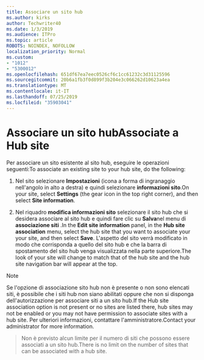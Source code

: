 ```yaml
---
title: Associare un sito hub
ms.author: kirks
author: Techwriter40
ms.date: 1/3/2019
ms.audience: ITPro
ms.topic: article
ROBOTS: NOINDEX, NOFOLLOW
localization_priority: Normal
ms.custom:
- "1012"
- "5300012"
ms.openlocfilehash: 651df67ea7eec0526cf6c1cc61232c3d31125596
ms.sourcegitcommit: 20b6a1fb3f0d899f3b204e3c066262d10623a4ea
ms.translationtype: MT
ms.contentlocale: it-IT
ms.lasthandoff: 07/25/2019
ms.locfileid: "35903041"
---
```

# <a name="associate-a-hub-site"></a><span data-ttu-id="74dc0-102">Associare un sito hub</span><span class="sxs-lookup"><span data-stu-id="74dc0-102">Associate a Hub site</span></span>

<span data-ttu-id="74dc0-103">Per associare un sito esistente al sito hub, eseguire le operazioni seguenti:</span><span class="sxs-lookup"><span data-stu-id="74dc0-103">To associate an existing site to your hub site, do the following:</span></span>
  
1. <span data-ttu-id="74dc0-104">Nel sito selezionare **Impostazioni** (icona a forma di ingranaggio nell'angolo in alto a destra) e quindi selezionare **informazioni sito**.</span><span class="sxs-lookup"><span data-stu-id="74dc0-104">On your site, select **Settings** (the gear icon in the top right corner), and then select **Site information**.</span></span>

2. <span data-ttu-id="74dc0-105">Nel riquadro **modifica informazioni sito** selezionare il sito hub che si desidera associare al sito hub e quindi fare clic su **Salva**nel menu di **associazione siti** .</span><span class="sxs-lookup"><span data-stu-id="74dc0-105">In the **Edit site information** panel, in the **Hub site association** menu, select the hub site that you want to associate your your site, and then select **Save**.</span></span> <span data-ttu-id="74dc0-106">L'aspetto del sito verrà modificato in modo che corrisponda a quello del sito hub e che la barra di spostamento del sito hub venga visualizzata nella parte superiore.</span><span class="sxs-lookup"><span data-stu-id="74dc0-106">The look of your site will change to match that of the hub site and the hub site navigation bar will appear at the top.</span></span>

 > [!Note]
><span data-ttu-id="74dc0-107">Se l'opzione di associazione sito hub non è presente o non sono elencati siti, è possibile che i siti hub non siano abilitati oppure che non si disponga dell'autorizzazione per associare siti a un sito hub.</span><span class="sxs-lookup"><span data-stu-id="74dc0-107">If the Hub site association option is not present or no sites are listed there, hub sites may not be enabled or you may not have permission to associate sites with a hub site.</span></span> <span data-ttu-id="74dc0-108">Per ulteriori informazioni, contattare l'amministratore.</span><span class="sxs-lookup"><span data-stu-id="74dc0-108">Contact your administrator for more information.</span></span>

><span data-ttu-id="74dc0-109">Non è previsto alcun limite per il numero di siti che possono essere associati a un sito hub.</span><span class="sxs-lookup"><span data-stu-id="74dc0-109">There is no limit on the number of sites that can be associated with a hub site.</span></span>
  